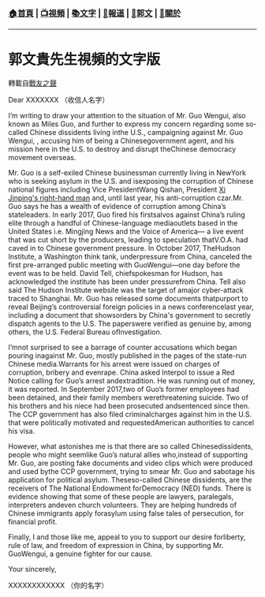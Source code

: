 ###  [:house:首頁](https://github.com/ourhimalayas/home) | [:tv:視頻](https://github.com/ourhimalayas/videos) | [:books:文字](https://github.com/ourhimalayas/txt) | [:newspaper:報道](https://github.com/ourhimalayas/news) | [:eagle:郭文](https://github.com/ourhimalayas/guomedia) | [:pray:關於](https://github.com/ourhimalayas/home/tree/master/about)
---
# 郭文貴先生視頻的文字版
轉載自[戰友之聲](http://littleantvoice.blogspot.com)

Dear XXXXXXX （收信人名字）


  

I’m writing to draw your attention to the situation of Mr. Guo Wengui, also known as Miles Guo, and further to express my concern regarding some so-called Chinese dissidents living inthe U.S., campaigning against Mr. Guo Wengui, , accusing him of being a Chinesegovernment agent, and his mission here in the U.S. to destroy and disrupt theChinese democracy movement overseas.
  


  

Mr. Guo is a self-exiled Chinese businessman currently living in NewYork who is seeking asylum in the U.S. and isexposing the corruption of Chinese national figures including Vice PresidentWang Qishan, President [Xi Jinping's right-hand man](https://asia.nikkei.com/Editor-s-Picks/China-up-close/Only-Wang-Qishan-knew-what-Xi-Jinping-was-going-to-do) and, until last year, his anti-corruption czar.Mr. Guo says he has a wealth of evidence of corruption among China’s stateleaders. In early 2017, Guo fired his firstsalvos against China’s ruling elite through a handful of Chinese-language mediaoutlets based in the United States i.e. Mingjing News and the Voice of America— a live event that was cut short by the producers, leading to speculation thatV.O.A. had caved in to Chinese government pressure. In October 2017, TheHudson Institute, a Washington think tank, underpressure from China, canceled the first pre-arranged public meeting with GuoWengui—one day before the event was to be held. David Tell, chiefspokesman for Hudson, has acknowledged the institute has been under pressurefrom China. Tell also said The Hudson Institute website was the target of amajor cyber-attack traced to Shanghai. Mr. Guo has released some documents thatpurport to reveal Beijing’s controversial foreign policies in a news conferencelast year, including a document that showsorders by China's government to secretly dispatch agents to the U.S. The paperswere verified as genuine by, among others, the U.S. Federal Bureau ofInvestigation.
  


  

I’mnot surprised to see a barrage of counter accusations which began pouring inagainst Mr. Guo, mostly published in the pages of the state-run Chinese media.Warrants for his arrest were issued on charges of corruption, bribery and evenrape. China asked Interpol to issue a Red Notice calling for Guo’s arrest andextradition. He was running out of money, it was reported. In September 2017,two of Guo’s former employees had been detained, and their family members werethreatening suicide. Two of his brothers and his niece had been prosecuted andsentenced since then. The CCP government has also filed criminalcharges against him in the U.S. that were politically motivated and requestedAmerican authorities to cancel his visa.
  

However, what astonishes me is that there are so called Chinesedissidents, people who might seemlike Guo’s natural allies who,instead of supporting Mr. Guo, are posting fake documents and video clips which were produced and used bythe CCP government, trying to smear Mr. Guo and sabotage his application for political asylum. Theseso-called Chinese dissidents, are the receivers of The National Endowment forDemocracy (NED) funds. There is evidence showing that some of these people are lawyers, paralegals, interpreters andeven church volunteers. They are helping hundreds of Chinese immigrants apply forasylum using false tales of persecution, for financial profit.
  


  

Finally, I and those like me, appeal to you to support our desire forliberty, rule of law, and freedom of expression in China, by supporting Mr. GuoWengui, a genuine fighter for our cause.
  


  

Your sincerely,
  


  

XXXXXXXXXXXX （你的名字）
<u></u><sub></sub><sup></sup><strike></strike>